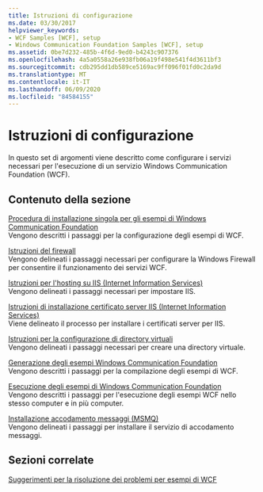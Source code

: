 ```yaml
---
title: Istruzioni di configurazione
ms.date: 03/30/2017
helpviewer_keywords:
- WCF Samples [WCF], setup
- Windows Communication Foundation Samples [WCF], setup
ms.assetid: 0be7d232-485b-4f6d-9ed0-b4243c907376
ms.openlocfilehash: 4a5a0558a26e938fb06a19f498e541f4d3611bf3
ms.sourcegitcommit: cdb295dd1db589ce5169ac9ff096f01fd0c2da9d
ms.translationtype: MT
ms.contentlocale: it-IT
ms.lasthandoff: 06/09/2020
ms.locfileid: "84584155"
---
```

# <a name="set-up-instructions"></a>Istruzioni di configurazione
In questo set di argomenti viene descritto come configurare i servizi necessari per l'esecuzione di un servizio Windows Communication Foundation (WCF).  
  
## <a name="in-this-section"></a>Contenuto della sezione  
 [Procedura di installazione singola per gli esempi di Windows Communication Foundation](one-time-setup-procedure-for-the-wcf-samples.md)  
 Vengono descritti i passaggi per la configurazione degli esempi di WCF.  
  
 [Istruzioni del firewall](firewall-instructions.md)  
 Vengono delineati i passaggi necessari per configurare la Windows Firewall per consentire il funzionamento dei servizi WCF.  
  
 [Istruzioni per l'hosting su IIS (Internet Information Services)](internet-information-service-hosting-instructions.md)  
 Vengono delineati i passaggi necessari per impostare IIS.  
  
 [Istruzioni di installazione certificato server IIS (Internet Information Services)](iis-server-certificate-installation-instructions.md)  
 Viene delineato il processo per installare i certificati server per IIS.  
  
 [Istruzioni per la configurazione di directory virtuali](virtual-directory-setup-instructions.md)  
 Vengono delineati i passaggi necessari per creare una directory virtuale.  
  
 [Generazione degli esempi Windows Communication Foundation](building-the-samples.md)  
 Vengono descritti i passaggi per la compilazione degli esempi di WCF.  
  
 [Esecuzione degli esempi di Windows Communication Foundation](running-the-samples.md)  
 Vengono descritti i passaggi per l'esecuzione degli esempi WCF nello stesso computer e in più computer.  
  
 [Installazione accodamento messaggi (MSMQ)](installing-message-queuing-msmq.md)  
 Vengono delineati i passaggi per installare il servizio di accodamento messaggi.  
  
## <a name="related-sections"></a>Sezioni correlate  
 [Suggerimenti per la risoluzione dei problemi per esempi di WCF](https://docs.microsoft.com/previous-versions/dotnet/netframework-3.5/ms751511(v=vs.90))
